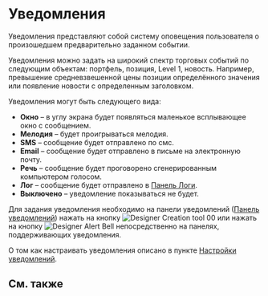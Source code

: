 # Уведомления

Уведомления представляют собой систему оповещения пользователя о произошедшем предварительно заданном событии. 

Уведомления можно задать на широкий спектр торговых событий по следующим объектам: портфель, позиция, Level 1, новость. Например, превышение средневзвешенной цены позиции определённого значения или появление новости с определенным заголовком.

Уведомления могут быть следующего вида:

- **Окно** – в углу экрана будет появляться маленькое всплывающее окно с сообщением.
- **Мелодия** – будет проигрываться мелодия.
- **SMS** – сообщение будет отправлено по смс.
- **Email** – сообщение будет отправлено в письме на электронную почту.
- **Речь** – сообщение будет проговорено сгенерированным компьютером голосом.
- **Лог** – сообщение будет отправлено в [Панель Логи](Terminal_Panel_Logs.md).
- **Выключено** – уведомление показываться не будет.

Для задания уведомления необходимо на панели уведомлений ([Панель уведомлений](Terminal_Notifications_Panel.md)) нажать на кнопку ![Designer Creation tool 00](~/images/Designer_Creation_tool_00.png) или нажать на кнопку ![Designer Alert Bell](~/images/Designer_Alert_Bell.png) непосредственно на панелях, поддерживающих уведомления.

О том как настраивать уведомления описано в пункте [Настройки уведомлений](Terminal_notification_Setting.md).

## См. также
